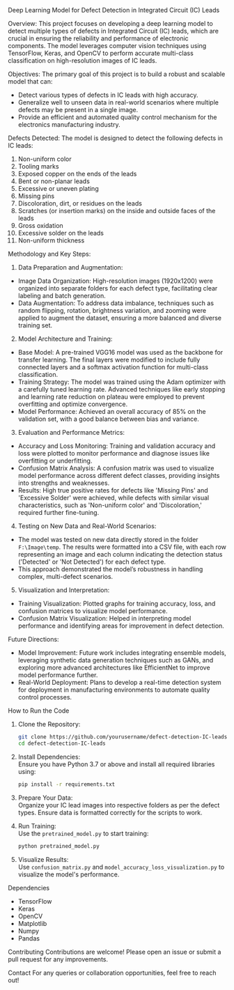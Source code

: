 Deep Learning Model for Defect Detection in Integrated Circuit (IC) Leads

Overview:
This project focuses on developing a deep learning model to detect multiple types of defects in Integrated Circuit (IC) leads, which are crucial in ensuring the reliability and performance of electronic components. The model leverages computer vision techniques using TensorFlow, Keras, and OpenCV to perform accurate multi-class classification on high-resolution images of IC leads.

Objectives:
The primary goal of this project is to build a robust and scalable model that can:
- Detect various types of defects in IC leads with high accuracy.
- Generalize well to unseen data in real-world scenarios where multiple defects may be present in a single image.
- Provide an efficient and automated quality control mechanism for the electronics manufacturing industry.

Defects Detected:
The model is designed to detect the following defects in IC leads:
1. Non-uniform color
2. Tooling marks
3. Exposed copper on the ends of the leads
4. Bent or non-planar leads
5. Excessive or uneven plating
6. Missing pins
7. Discoloration, dirt, or residues on the leads
8. Scratches (or insertion marks) on the inside and outside faces of the leads
9. Gross oxidation
10. Excessive solder on the leads
11. Non-uniform thickness

Methodology and Key Steps:

1. Data Preparation and Augmentation:
- Image Data Organization: High-resolution images (1920x1200) were organized into separate folders for each defect type, facilitating clear labeling and batch generation.
- Data Augmentation: To address data imbalance, techniques such as random flipping, rotation, brightness variation, and zooming were applied to augment the dataset, ensuring a more balanced and diverse training set.

 2. Model Architecture and Training:
- Base Model: A pre-trained VGG16 model was used as the backbone for transfer learning. The final layers were modified to include fully connected layers and a softmax activation function for multi-class classification.
- Training Strategy: The model was trained using the Adam optimizer with a carefully tuned learning rate. Advanced techniques like early stopping and learning rate reduction on plateau were employed to prevent overfitting and optimize convergence.
- Model Performance: Achieved an overall accuracy of 85% on the validation set, with a good balance between bias and variance.

 3. Evaluation and Performance Metrics:
- Accuracy and Loss Monitoring: Training and validation accuracy and loss were plotted to monitor performance and diagnose issues like overfitting or underfitting.
- Confusion Matrix Analysis: A confusion matrix was used to visualize model performance across different defect classes, providing insights into strengths and weaknesses.
- Results: High true positive rates for defects like 'Missing Pins' and 'Excessive Solder' were achieved, while defects with similar visual characteristics, such as 'Non-uniform color' and 'Discoloration,' required further fine-tuning.

 4. Testing on New Data and Real-World Scenarios:
- The model was tested on new data directly stored in the folder `F:\Image\temp`. The results were formatted into a CSV file, with each row representing an image and each column indicating the detection status ('Detected' or 'Not Detected') for each defect type.
- This approach demonstrated the model’s robustness in handling complex, multi-defect scenarios.

 5. Visualization and Interpretation:
- Training Visualization: Plotted graphs for training accuracy, loss, and confusion matrices to visualize model performance.
- Confusion Matrix Visualization: Helped in interpreting model performance and identifying areas for improvement in defect detection.

 Future Directions:
- Model Improvement: Future work includes integrating ensemble models, leveraging synthetic data generation techniques such as GANs, and exploring more advanced architectures like EfficientNet to improve model performance further.
- Real-World Deployment: Plans to develop a real-time detection system for deployment in manufacturing environments to automate quality control processes.


 How to Run the Code
1. Clone the Repository:  
   ```bash
   git clone https://github.com/yourusername/defect-detection-IC-leads.git
   cd defect-detection-IC-leads
   ```

2. Install Dependencies:  
   Ensure you have Python 3.7 or above and install all required libraries using:
   ```bash
   pip install -r requirements.txt
   ```

3. Prepare Your Data:  
   Organize your IC lead images into respective folders as per the defect types. Ensure data is formatted correctly for the scripts to work.

4. Run Training:  
   Use the `pretrained_model.py` to start training:
   ```bash
   python pretrained_model.py
   ```

5. Visualize Results:  
   Use `confusion_matrix.py` and `model_accuracy_loss_visualization.py` to visualize the model's performance.

 Dependencies
- TensorFlow
- Keras
- OpenCV
- Matplotlib
- Numpy
- Pandas

 Contributing
Contributions are welcome! Please open an issue or submit a pull request for any improvements.


 Contact
For any queries or collaboration opportunities, feel free to reach out!



